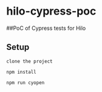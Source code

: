 # hilo-cypress-poc
##PoC of Cypress tests for Hilo

## Setup
```
clone the project
```

```
npm install
```

```
npm run cyopen
```